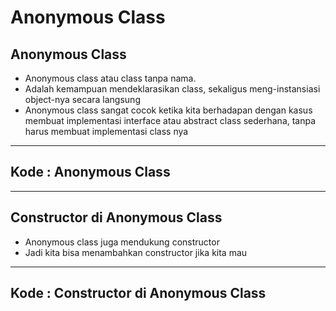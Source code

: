# Anonymous Class

## Anonymous Class

- Anonymous class atau class tanpa nama.
- Adalah kemampuan mendeklarasikan class, sekaligus meng-instansiasi object-nya secara langsung
- Anonymous class sangat cocok ketika kita berhadapan dengan kasus membuat implementasi interface atau abstract class sederhana, tanpa harus membuat implementasi class nya

---

## Kode : Anonymous Class

---

## Constructor di Anonymous Class
- Anonymous class juga mendukung constructor
- Jadi kita bisa menambahkan constructor jika kita mau

---

## Kode : Constructor di Anonymous Class